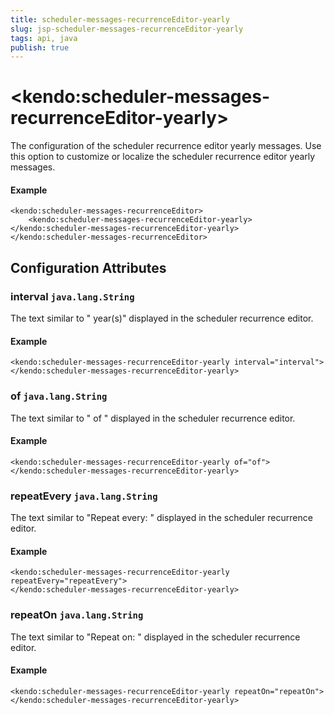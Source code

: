 ```yaml
---
title: scheduler-messages-recurrenceEditor-yearly
slug: jsp-scheduler-messages-recurrenceEditor-yearly
tags: api, java
publish: true
---
```


# \<kendo:scheduler-messages-recurrenceEditor-yearly\>

The configuration of the scheduler recurrence editor yearly messages. Use this option to customize or localize the scheduler recurrence editor yearly messages.

#### Example
    <kendo:scheduler-messages-recurrenceEditor>
        <kendo:scheduler-messages-recurrenceEditor-yearly></kendo:scheduler-messages-recurrenceEditor-yearly>
    </kendo:scheduler-messages-recurrenceEditor>

## Configuration Attributes

### interval `java.lang.String`

The text similar to " year(s)" displayed in the scheduler recurrence editor.

#### Example
    <kendo:scheduler-messages-recurrenceEditor-yearly interval="interval">
    </kendo:scheduler-messages-recurrenceEditor-yearly>

### of `java.lang.String`

The text similar to " of " displayed in the scheduler recurrence editor.

#### Example
    <kendo:scheduler-messages-recurrenceEditor-yearly of="of">
    </kendo:scheduler-messages-recurrenceEditor-yearly>

### repeatEvery `java.lang.String`

The text similar to "Repeat every: " displayed in the scheduler recurrence editor.

#### Example
    <kendo:scheduler-messages-recurrenceEditor-yearly repeatEvery="repeatEvery">
    </kendo:scheduler-messages-recurrenceEditor-yearly>

### repeatOn `java.lang.String`

The text similar to "Repeat on: " displayed in the scheduler recurrence editor.

#### Example
    <kendo:scheduler-messages-recurrenceEditor-yearly repeatOn="repeatOn">
    </kendo:scheduler-messages-recurrenceEditor-yearly>

 

